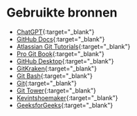 # Gebruikte bronnen

* [ChatGPT](https://chatgpt.com/){:target="_blank"}
* [GitHub Docs](https://docs.github.com/){:target="_blank"}
* [Atlassian Git Tutorials](https://www.atlassian.com/git/tutorials){:target="_blank"}
* [Pro Git Book](https://git-scm.com/book/en/v2){:target="_blank"}
* [GitHub Desktop](https://desktop.github.com/){:target="_blank"}
* [GitKraken](https://www.gitkraken.com/){:target="_blank"}
* [Git Bash](https://git-scm.com/downloads){:target="_blank"}
* [Git](https://git-scm.com/){:target="_blank"}
* [Git Tower](https://www.git-tower.com/){:target="_blank"}
* [Kevintshoemaker](https://kevintshoemaker.github.io/StatsChats/GIT_tutorial.html){:target="_blank"}
* [GeeksforGeeks](https://www.geeksforgeeks.org/git/working-on-git-bash/){:target="_blank"}
